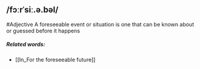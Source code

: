 ## /fɔːrˈsiː.ə.bəl/  
#Adjective
A foreseeable event or situation is one that can be known about or guessed before it happens

##### Related words:
- [[In_For the foreseeable future]]